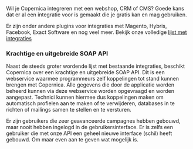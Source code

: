 Wil je Copernica integreren met een webshop, CRM of CMS? Goede kans dat
er al een integratie voor is gemaakt die je gratis kan en mag gebruiken.

Er zijn onder andere plugins voor integraties met Magento, Hybris,
Facebook, Exact Software en nog veel meer. Bekijk onze volledige [lijst
met integraties](https://www.copernica.com/nl/ondersteuning/integraties)

### Krachtige en uitgebreide SOAP API

Naast de steeds groter wordende lijst met bestaande integraties,
beschikt Copernica over een krachtige en uitgebreide SOAP API. Dit is
een webservice waarmee programmeurs zelf koppelingen tot stand kunnen
brengen met Copernica. Alle gegevens die door de applicatie worden
beheerd kunnen via deze webservice worden opgevraagd en worden
aangepast. Technici kunnen hiermee dus koppelingen maken om automatisch
profielen aan te maken of te verwijderen, databases in te richten of
mailings samen te stellen en te versturen.

Er zijn gebruikers die zeer geavanceerde campagnes hebben gebouwd, maar
nooit hebben ingelogd in de gebruikersinterface. Er is zelfs een
gebruiker die met onze API een geheel nieuwe interface (schil) heeft
gebouwd. Om maar even aan te geven wat mogelijk is.
